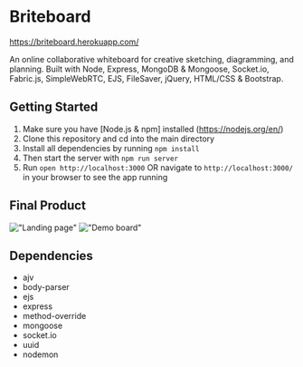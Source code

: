 # Briteboard

https://briteboard.herokuapp.com/

An online collaborative whiteboard for creative sketching, diagramming, and planning. Built with Node, Express, MongoDB & Mongoose, Socket.io, Fabric.js, SimpleWebRTC, EJS, FileSaver, jQuery, HTML/CSS & Bootstrap.

## Getting Started

1. Make sure you have [Node.js & npm] installed (https://nodejs.org/en/)
1. Clone this repository and cd into the main directory
1. Install all dependencies by running ``npm install``
1. Then start the server with ``npm run server``
1. Run ``open http://localhost:3000`` OR navigate to ``http://localhost:3000/`` in your browser to see the app running

## Final Product

!["Landing page"](https://github.com/LoPaul/Sketcher/blob/master/docs/landing.png?raw=true)
!["Demo board"](https://github.com/LoPaul/Sketcher/blob/master/docs/demo.png?raw=true)

## Dependencies
- ajv
- body-parser
- ejs
- express
- method-override
- mongoose
- socket.io
- uuid
- nodemon